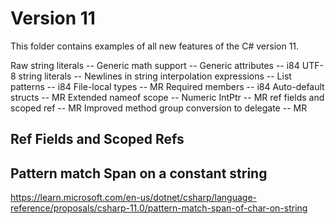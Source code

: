 
# Version 11

This folder contains examples of all new features of the C# version 11.


Raw string literals -- 
Generic math support -- 
Generic attributes -- i84
UTF-8 string literals -- 
Newlines in string interpolation expressions -- 
List patterns -- i84
File-local types -- MR
Required members -- i84
Auto-default structs -- MR
Extended nameof scope -- 
Numeric IntPtr -- MR
ref fields and scoped ref -- MR
Improved method group conversion to delegate -- MR



## Ref Fields and Scoped Refs


## Pattern match Span<char> on a constant string

https://learn.microsoft.com/en-us/dotnet/csharp/language-reference/proposals/csharp-11.0/pattern-match-span-of-char-on-string